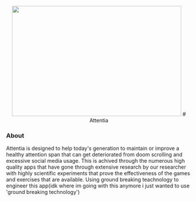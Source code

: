 
<p align="center">
  <img width="460" height="300" src="[https://picsum.photos/460/300](https://github.com/user-attachments/assets/066628c4-1148-4d18-8bb3-acde1bd24958)">
  # Attentia 
</p>

### About
Attentia is designed to help today's generation to maintain or improve a healthy attention span that can get deteriorated from doom scrolling and excessive social media usage. This is achived through the numerous high quality apps that have gone through extensive research by our researcher with highly scientific experiments that prove the effectiveness of the games and exercises that are available. Using ground breaking teachnology to engineer this app(idk where im going with this anymore i just wanted to use 'ground breaking technology')
